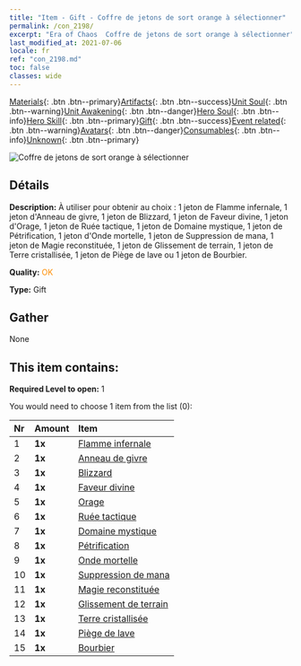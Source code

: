 ```yaml
---
title: "Item - Gift - Coffre de jetons de sort orange à sélectionner"
permalink: /con_2198/
excerpt: "Era of Chaos  Coffre de jetons de sort orange à sélectionner"
last_modified_at: 2021-07-06
locale: fr
ref: "con_2198.md"
toc: false
classes: wide
---
```

 [Materials](/ItemsFR/){: .btn .btn--primary}[Artifacts](/ItemsFR/Artifacts/){: .btn .btn--success}[Unit Soul](/ItemsFR/UnitSoul/){: .btn .btn--warning}[Unit Awakening](/ItemsFR/UnitAwakening/){: .btn .btn--danger}[Hero Soul](/ItemsFR/HeroSoul/){: .btn .btn--info}[Hero Skill](/ItemsFR/HeroSkill/){: .btn .btn--primary}[Gift](/ItemsFR/Gift/){: .btn .btn--success}[Event related](/ItemsFR/Events/){: .btn .btn--warning}[Avatars](/ItemsFR/Avatars/){: .btn .btn--danger}[Consumables](/ItemsFR/Consumables/){: .btn .btn--info}[Unknown](/ItemsFR/Unknown/){: .btn .btn--primary}

 ![Coffre de jetons de sort orange à sélectionner](/images/t/i_7012.png)

## Détails
 **Description:** À utiliser pour obtenir au choix : 1 jeton de Flamme infernale, 1 jeton d'Anneau de givre, 1 jeton de Blizzard, 1 jeton de Faveur divine, 1 jeton d'Orage, 1 jeton de Ruée tactique, 1 jeton de Domaine mystique, 1 jeton de Pétrification, 1 jeton d'Onde mortelle, 1 jeton de Suppression de mana, 1 jeton de Magie reconstituée, 1 jeton de Glissement de terrain, 1 jeton de Terre cristallisée, 1 jeton de Piège de lave ou 1 jeton de Bourbier.

 **Quality:** <span style="color: #FF8C00">OK</span>

 **Type:** Gift

## Gather

  None

## This item contains:

 **Required Level to open:** 1

 You would need to choose 1 item from the list (0):

  | Nr | Amount |     Item    |
  |:---|:-------|:------------|
  | 1 |  **1x** | [Flamme infernale](/ItemsFR/her_406/) |  | 
  | 2 |  **1x** | [Anneau de givre](/ItemsFR/her_421/) |  | 
  | 3 |  **1x** | [Blizzard](/ItemsFR/her_423/) |  | 
  | 4 |  **1x** | [Faveur divine](/ItemsFR/her_432/) |  | 
  | 5 |  **1x** | [Orage](/ItemsFR/her_445/) |  | 
  | 6 |  **1x** | [Ruée tactique](/ItemsFR/her_450/) |  | 
  | 7 |  **1x** | [Domaine mystique](/ItemsFR/her_470/) |  | 
  | 8 |  **1x** | [Pétrification](/ItemsFR/her_471/) |  | 
  | 9 |  **1x** | [Onde mortelle](/ItemsFR/her_456/) |  | 
  | 10 |  **1x** | [Suppression de mana](/ItemsFR/her_480/) |  | 
  | 11 |  **1x** | [Magie reconstituée](/ItemsFR/her_482/) |  | 
  | 12 |  **1x** | [Glissement de terrain](/ItemsFR/her_472/) |  | 
  | 13 |  **1x** | [Terre cristallisée](/ItemsFR/her_474/) |  | 
  | 14 |  **1x** | [Piège de lave](/ItemsFR/her_475/) |  | 
  | 15 |  **1x** | [Bourbier](/ItemsFR/her_476/) |  | 
